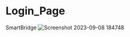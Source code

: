 # Login_Page
SmartBridge
![Screenshot 2023-09-08 184748](https://github.com/akp660/Login_Page/assets/72183243/1ea12bf2-cb17-419f-9aca-490bed6065cc)
